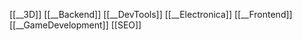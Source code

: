 [[__3D]]
[[__Backend]]
[[__DevTools]]
[[__Electronica]]
[[__Frontend]]
[[__GameDevelopment]]
[[SEO]]

